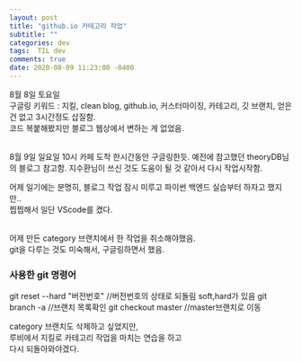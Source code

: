 ```yaml
---
layout: post
title: "github.io 카테고리 작업"
subtitle: ""
categories: dev
tags:  TIL dev
comments: true
date: 2020-08-09 11:23:00 -0400
---
```


8월 8일 토요일  
구글링 키워드 : 지킬, clean blog, github.io, 커스터마이징, 카테고리, 깃 브랜치, 
얻은 건 없고 3시간정도 삽질함.  
코드 복붙해봤지만 블로그 웹상에서 변하는 게 없었음. 

<br>    
8월 9일 일요일  
10시 카페 도착  
한시간동안 구글링한듯.  
예전에 참고했던 theoryDB님의 블로그 참고함. 
지수환님이 쓰신 것도 도움이 될 것 같아서 다시 작업시작함.   

<br>    

어제 일기에는 분명히, 블로그 작업 잠시 미루고 파이썬 백엔드 실습부터 하자고 했지만..    
찝찝해서 일단 VScode를 켰다.  
<br>    

어제 만든 category 브랜치에서 한 작업을 취소해야했음.   
git을 다루는 것도 미숙해서, 구글링하면서 했음.  

### 사용한 git 명령어
git reset --hard "버전번호" //버전번호의 상태로 되돌림 soft,hard가 있음 
git branch -a //브랜치 목록확인 
git checkout master //master브랜치로 이동   

category 브랜치도 삭제하고 싶었지만,    
루비에서 지킬로 카테고리 작업을 마치는 연습을 하고  
다시 되돌아와야겠다.

